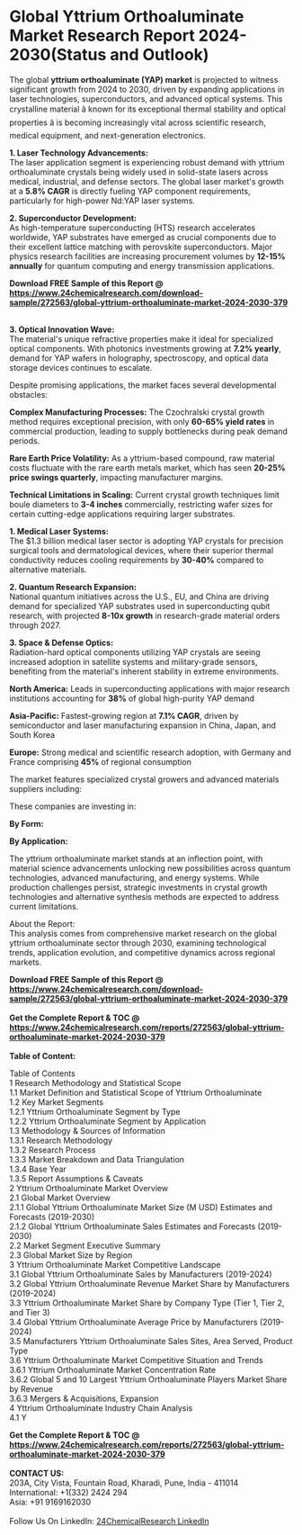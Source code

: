 <h1>Global Yttrium Orthoaluminate Market Research Report 2024-2030(Status and Outlook)</h1><p>The global <strong>yttrium orthoaluminate (YAP) market</strong> is projected to witness significant growth from 2024 to 2030, driven by expanding applications in laser technologies, superconductors, and advanced optical systems. This crystalline material â known for its exceptional thermal stability and optical properties â is becoming increasingly vital across scientific research, medical equipment, and next-generation electronics.</p><p><strong>1. Laser Technology Advancements:</strong><br>
The laser application segment is experiencing robust demand with yttrium orthoaluminate crystals being widely used in solid-state lasers across medical, industrial, and defense sectors. The global laser market's growth at a <strong>5.8% CAGR</strong> is directly fueling YAP component requirements, particularly for high-power Nd:YAP laser systems.</p><p><strong>2. Superconductor Development:</strong><br>
As high-temperature superconducting (HTS) research accelerates worldwide, YAP substrates have emerged as crucial components due to their excellent lattice matching with perovskite superconductors. Major physics research facilities are increasing procurement volumes by <strong>12-15% annually</strong> for quantum computing and energy transmission applications.</p><div><b>Download FREE Sample of this Report @ 
            <a href="https://www.24chemicalresearch.com/download-sample/272563/global-yttrium-orthoaluminate-market-2024-2030-379">
            https://www.24chemicalresearch.com/download-sample/272563/global-yttrium-orthoaluminate-market-2024-2030-379</a></b></div><br><p><strong>3. Optical Innovation Wave:</strong><br>
The material's unique refractive properties make it ideal for specialized optical components. With photonics investments growing at <strong>7.2% yearly</strong>, demand for YAP wafers in holography, spectroscopy, and optical data storage devices continues to escalate.</p><p>Despite promising applications, the market faces several developmental obstacles:</p><p><strong>Complex Manufacturing Processes:</strong> The Czochralski crystal growth method requires exceptional precision, with only <strong>60-65% yield rates</strong> in commercial production, leading to supply bottlenecks during peak demand periods.</p><p><strong>Rare Earth Price Volatility:</strong> As a yttrium-based compound, raw material costs fluctuate with the rare earth metals market, which has seen <strong>20-25% price swings quarterly</strong>, impacting manufacturer margins.</p><p><strong>Technical Limitations in Scaling:</strong> Current crystal growth techniques limit boule diameters to <strong>3-4 inches</strong> commercially, restricting wafer sizes for certain cutting-edge applications requiring larger substrates.</p><p><strong>1. Medical Laser Systems:</strong><br>
The $1.3 billion medical laser sector is adopting YAP crystals for precision surgical tools and dermatological devices, where their superior thermal conductivity reduces cooling requirements by <strong>30-40%</strong> compared to alternative materials.</p><p><strong>2. Quantum Research Expansion:</strong><br>
National quantum initiatives across the U.S., EU, and China are driving demand for specialized YAP substrates used in superconducting qubit research, with projected <strong>8-10x growth</strong> in research-grade material orders through 2027.</p><p><strong>3. Space &amp; Defense Optics:</strong><br>
Radiation-hard optical components utilizing YAP crystals are seeing increased adoption in satellite systems and military-grade sensors, benefiting from the material's inherent stability in extreme environments.</p><p><strong>North America:</strong> Leads in superconducting applications with major research institutions accounting for <strong>38%</strong> of global high-purity YAP demand</p><p><strong>Asia-Pacific:</strong> Fastest-growing region at <strong>7.1% CAGR</strong>, driven by semiconductor and laser manufacturing expansion in China, Japan, and South Korea</p><p><strong>Europe:</strong> Strong medical and scientific research adoption, with Germany and France comprising <strong>45%</strong> of regional consumption</p><p>The market features specialized crystal growers and advanced materials suppliers including:</p><p>These companies are investing in:</p><p><strong>By Form:</strong></p><p><strong>By Application:</strong></p><p>The yttrium orthoaluminate market stands at an inflection point, with material science advancements unlocking new possibilities across quantum technologies, advanced manufacturing, and energy systems. While production challenges persist, strategic investments in crystal growth technologies and alternative synthesis methods are expected to address current limitations.</p><p>About the Report:<br>
This analysis comes from comprehensive market research on the global yttrium orthoaluminate sector through 2030, examining technological trends, application evolution, and competitive dynamics across regional markets.</p><div><b>Download FREE Sample of this Report @ 
            <a href="https://www.24chemicalresearch.com/download-sample/272563/global-yttrium-orthoaluminate-market-2024-2030-379">
            https://www.24chemicalresearch.com/download-sample/272563/global-yttrium-orthoaluminate-market-2024-2030-379</a></b></div><br><div><b>Get the Complete Report & TOC @ 
            <a href="https://www.24chemicalresearch.com/reports/272563/global-yttrium-orthoaluminate-market-2024-2030-379">
            https://www.24chemicalresearch.com/reports/272563/global-yttrium-orthoaluminate-market-2024-2030-379</a></b></div><br>
            <b>Table of Content:</b><p>Table of Contents<br />
1 Research Methodology and Statistical Scope<br />
1.1 Market Definition and Statistical Scope of Yttrium Orthoaluminate<br />
1.2 Key Market Segments<br />
1.2.1 Yttrium Orthoaluminate Segment by Type<br />
1.2.2 Yttrium Orthoaluminate Segment by Application<br />
1.3 Methodology & Sources of Information<br />
1.3.1 Research Methodology<br />
1.3.2 Research Process<br />
1.3.3 Market Breakdown and Data Triangulation<br />
1.3.4 Base Year<br />
1.3.5 Report Assumptions & Caveats<br />
2 Yttrium Orthoaluminate Market Overview<br />
2.1 Global Market Overview<br />
2.1.1 Global Yttrium Orthoaluminate Market Size (M USD) Estimates and Forecasts (2019-2030)<br />
2.1.2 Global Yttrium Orthoaluminate Sales Estimates and Forecasts (2019-2030)<br />
2.2 Market Segment Executive Summary<br />
2.3 Global Market Size by Region<br />
3 Yttrium Orthoaluminate Market Competitive Landscape<br />
3.1 Global Yttrium Orthoaluminate Sales by Manufacturers (2019-2024)<br />
3.2 Global Yttrium Orthoaluminate Revenue Market Share by Manufacturers (2019-2024)<br />
3.3 Yttrium Orthoaluminate Market Share by Company Type (Tier 1, Tier 2, and Tier 3)<br />
3.4 Global Yttrium Orthoaluminate Average Price by Manufacturers (2019-2024)<br />
3.5 Manufacturers Yttrium Orthoaluminate Sales Sites, Area Served, Product Type<br />
3.6 Yttrium Orthoaluminate Market Competitive Situation and Trends<br />
3.6.1 Yttrium Orthoaluminate Market Concentration Rate<br />
3.6.2 Global 5 and 10 Largest Yttrium Orthoaluminate Players Market Share by Revenue<br />
3.6.3 Mergers & Acquisitions, Expansion<br />
4 Yttrium Orthoaluminate Industry Chain Analysis<br />
4.1 Y</p><div><b>Get the Complete Report & TOC @ 
            <a href="https://www.24chemicalresearch.com/reports/272563/global-yttrium-orthoaluminate-market-2024-2030-379">
            https://www.24chemicalresearch.com/reports/272563/global-yttrium-orthoaluminate-market-2024-2030-379</a></b></div><br><b>CONTACT US:</b><br>
            203A, City Vista, Fountain Road, Kharadi, Pune, India - 411014<br>
            International: +1(332) 2424 294<br>
            Asia: +91 9169162030 <br><br>
            Follow Us On LinkedIn: <a href="https://www.linkedin.com/company/24chemicalresearch/">24ChemicalResearch LinkedIn</a>